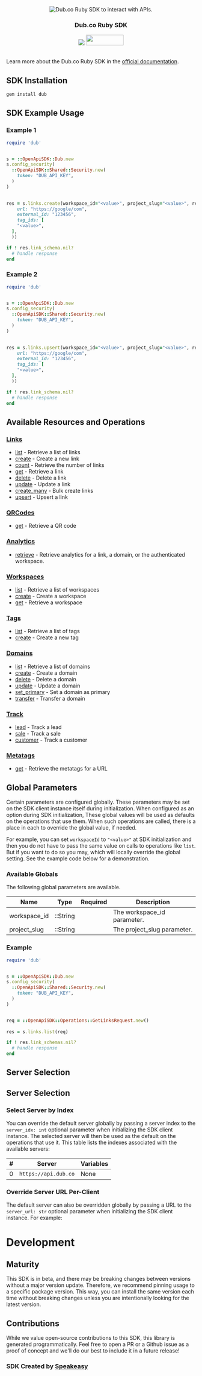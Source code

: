 <div align="center">
  <img src="https://github.com/dubinc/dub/assets/28986134/3815d859-afaa-48f9-a9b3-c09964e4d404" alt="Dub.co Ruby SDK to interact with APIs.">
  <h3>Dub.co Ruby SDK</h3>
  <a href="https://speakeasyapi.dev/"><img src="https://custom-icon-badges.demolab.com/badge/-Built%20By%20Speakeasy-212015?style=for-the-badge&logoColor=FBE331&logo=speakeasy&labelColor=545454" /></a>
  <a href="https://opensource.org/licenses/MIT">
    <img src="https://img.shields.io/badge/License-MIT-blue.svg" style="width: 100px; height: 28px;" />
  </a>
</div>

<br/>

Learn more about the Dub.co Ruby SDK in the [official documentation](https://dub.co/docs/sdks/ruby/overview).

<!-- Start SDK Installation [installation] -->
## SDK Installation

```bash
gem install dub
```
<!-- End SDK Installation [installation] -->

<!-- Start SDK Example Usage [usage] -->
## SDK Example Usage

### Example 1

```ruby
require 'dub'


s = ::OpenApiSDK::Dub.new
s.config_security(
  ::OpenApiSDK::Shared::Security.new(
    token: "DUB_API_KEY",
  )
)

    
res = s.links.create(workspace_id="<value>", project_slug="<value>", request_body=::OpenApiSDK::Operations::CreateLinkRequestBody.new(
    url: "https://google/com",
    external_id: "123456",
    tag_ids: [
    "<value>",
  ],
  ))

if ! res.link_schema.nil?
  # handle response
end

```

### Example 2

```ruby
require 'dub'


s = ::OpenApiSDK::Dub.new
s.config_security(
  ::OpenApiSDK::Shared::Security.new(
    token: "DUB_API_KEY",
  )
)

    
res = s.links.upsert(workspace_id="<value>", project_slug="<value>", request_body=::OpenApiSDK::Operations::UpsertLinkRequestBody.new(
    url: "https://google/com",
    external_id: "123456",
    tag_ids: [
    "<value>",
  ],
  ))

if ! res.link_schema.nil?
  # handle response
end

```
<!-- End SDK Example Usage [usage] -->

<!-- Start Available Resources and Operations [operations] -->
## Available Resources and Operations

### [Links](docs/sdks/links/README.md)

* [list](docs/sdks/links/README.md#list) - Retrieve a list of links
* [create](docs/sdks/links/README.md#create) - Create a new link
* [count](docs/sdks/links/README.md#count) - Retrieve the number of links
* [get](docs/sdks/links/README.md#get) - Retrieve a link
* [delete](docs/sdks/links/README.md#delete) - Delete a link
* [update](docs/sdks/links/README.md#update) - Update a link
* [create_many](docs/sdks/links/README.md#create_many) - Bulk create links
* [upsert](docs/sdks/links/README.md#upsert) - Upsert a link

### [QRCodes](docs/sdks/qrcodes/README.md)

* [get](docs/sdks/qrcodes/README.md#get) - Retrieve a QR code

### [Analytics](docs/sdks/analytics/README.md)

* [retrieve](docs/sdks/analytics/README.md#retrieve) - Retrieve analytics for a link, a domain, or the authenticated workspace.

### [Workspaces](docs/sdks/workspaces/README.md)

* [list](docs/sdks/workspaces/README.md#list) - Retrieve a list of workspaces
* [create](docs/sdks/workspaces/README.md#create) - Create a workspace
* [get](docs/sdks/workspaces/README.md#get) - Retrieve a workspace

### [Tags](docs/sdks/tags/README.md)

* [list](docs/sdks/tags/README.md#list) - Retrieve a list of tags
* [create](docs/sdks/tags/README.md#create) - Create a new tag

### [Domains](docs/sdks/domains/README.md)

* [list](docs/sdks/domains/README.md#list) - Retrieve a list of domains
* [create](docs/sdks/domains/README.md#create) - Create a domain
* [delete](docs/sdks/domains/README.md#delete) - Delete a domain
* [update](docs/sdks/domains/README.md#update) - Update a domain
* [set_primary](docs/sdks/domains/README.md#set_primary) - Set a domain as primary
* [transfer](docs/sdks/domains/README.md#transfer) - Transfer a domain

### [Track](docs/sdks/track/README.md)

* [lead](docs/sdks/track/README.md#lead) - Track a lead
* [sale](docs/sdks/track/README.md#sale) - Track a sale
* [customer](docs/sdks/track/README.md#customer) - Track a customer

### [Metatags](docs/sdks/metatags/README.md)

* [get](docs/sdks/metatags/README.md#get) - Retrieve the metatags for a URL
<!-- End Available Resources and Operations [operations] -->

<!-- Start Global Parameters [global-parameters] -->
## Global Parameters

Certain parameters are configured globally. These parameters may be set on the SDK client instance itself during initialization. When configured as an option during SDK initialization, These global values will be used as defaults on the operations that use them. When such operations are called, there is a place in each to override the global value, if needed.

For example, you can set `workspaceId` to `"<value>"` at SDK initialization and then you do not have to pass the same value on calls to operations like `list`. But if you want to do so you may, which will locally override the global setting. See the example code below for a demonstration.


### Available Globals

The following global parameters are available.

| Name | Type | Required | Description |
| ---- | ---- |:--------:| ----------- |
| workspace_id | ::String |  | The workspace_id parameter. |
| project_slug | ::String |  | The project_slug parameter. |


### Example

```ruby
require 'dub'


s = ::OpenApiSDK::Dub.new
s.config_security(
  ::OpenApiSDK::Shared::Security.new(
    token: "DUB_API_KEY",
  )
)


req = ::OpenApiSDK::Operations::GetLinksRequest.new()
    
res = s.links.list(req)

if ! res.link_schemas.nil?
  # handle response
end

```
<!-- End Global Parameters [global-parameters] -->

<!-- Start Server Selection [server] -->
## Server Selection

## Server Selection

### Select Server by Index

You can override the default server globally by passing a server index to the `server_idx: int` optional parameter when initializing the SDK client instance. The selected server will then be used as the default on the operations that use it. This table lists the indexes associated with the available servers:

| # | Server | Variables |
| - | ------ | --------- |
| 0 | `https://api.dub.co` | None |




### Override Server URL Per-Client

The default server can also be overridden globally by passing a URL to the `server_url: str` optional parameter when initializing the SDK client instance. For example:
<!-- End Server Selection [server] -->

<!-- Placeholder for Future Speakeasy SDK Sections -->

# Development

## Maturity

This SDK is in beta, and there may be breaking changes between versions without a major version update. Therefore, we recommend pinning usage
to a specific package version. This way, you can install the same version each time without breaking changes unless you are intentionally
looking for the latest version.

## Contributions

While we value open-source contributions to this SDK, this library is generated programmatically.
Feel free to open a PR or a Github issue as a proof of concept and we'll do our best to include it in a future release!

### SDK Created by [Speakeasy](https://docs.speakeasyapi.dev/docs/using-speakeasy/client-sdks)
